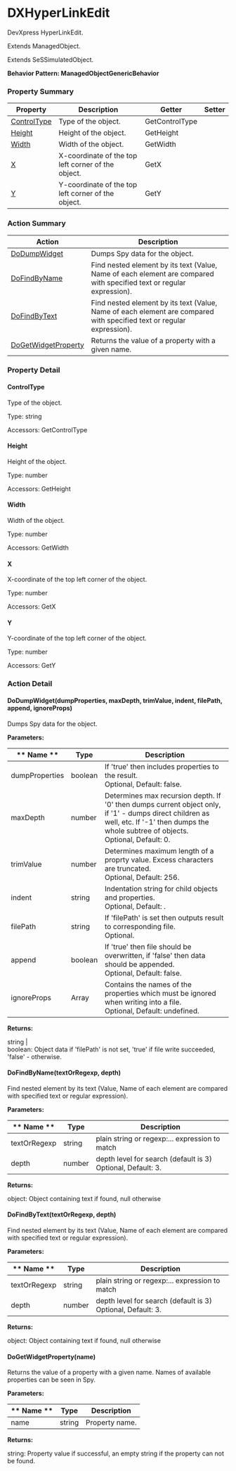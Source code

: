 # DXHyperLinkEdit

DevXpress HyperLinkEdit.
 
Extends ManagedObject.

Extends SeSSimulatedObject.





**Behavior Pattern: ManagedObjectGenericBehavior**


<!-- ============================== property summary ========================== -->

	

### Property Summary

| **Property** | **Description** | **Getter** | **Setter** |
| ------------ | --------------- | ---------- | ---------- |
| [ControlType](#ControlType) | Type of the object. | GetControlType |  |
| [Height](#Height) | Height of the object. | GetHeight |  |
| [Width](#Width) | Width of the object. | GetWidth |  |
| [X](#X) | X-coordinate of the top left corner of the object. | GetX |  |
| [Y](#Y) | Y-coordinate of the top left corner of the object. | GetY |  |



	
<!-- ============================== action summary ========================== -->



### Action Summary

|  **Action** | **Description** | 
| ----------- | --------------- |
|	[DoDumpWidget](#DoDumpWidget) | Dumps Spy data for the object. |
|	[DoFindByName](#DoFindByName) | Find nested element by its text (Value, Name of each element are compared with specified text or regular expression). |
|	[DoFindByText](#DoFindByText) | Find nested element by its text (Value, Name of each element are compared with specified text or regular expression). |
|	[DoGetWidgetProperty](#DoGetWidgetProperty) | Returns the value of a property with a given name. |




<!-- ============================== property detail ========================== -->
	
### Property Detail
		
<a name="ControlType"></a>
#### ControlType


Type of the object.

			
	
			
Type: string
			
			
Accessors: GetControlType
			
		
<a name="Height"></a>
#### Height


Height of the object.

			
	
			
Type: number
			
			
Accessors: GetHeight
			
		
<a name="Width"></a>
#### Width


Width of the object.

			
	
			
Type: number
			
			
Accessors: GetWidth
			
		
<a name="X"></a>
#### X


X-coordinate of the top left corner of the object.

			
	
			
Type: number
			
			
Accessors: GetX
			
		
<a name="Y"></a>
#### Y


Y-coordinate of the top left corner of the object.

			
	
			
Type: number
			
			
Accessors: GetY
			
		
	
	
<!-- ============================== action detail ========================== -->
	
### Action Detail
		
<a name="DoDumpWidget"></a>    
#### DoDumpWidget(dumpProperties, maxDepth, trimValue, indent, filePath, append, ignoreProps)

Dumps Spy data for the object.


**Parameters:**

|	** Name ** | **Type** | **Description** |
| ---------- | -------- | --------------- |
| dumpProperties | boolean |	If 'true' then includes properties to the result.<br>Optional, Default: false. |
| maxDepth | number |	Determines max recursion depth. If '0' then dumps current object only, if '1' - dumps direct children as well, etc. If '-1' then dumps the whole subtree of objects.<br>Optional, Default: 0. |
| trimValue | number |	Determines maximum length of a proprty value. Excess characters are truncated.<br>Optional, Default: 256. |
| indent | string |	Indentation string for child objects and properties.<br>Optional, Default: \. |
| filePath | string |	If 'filePath' is set then outputs result to corresponding file.<br>Optional. |
| append | boolean |	If 'true' then file should be overwritten, if 'false' then data should be appended.<br>Optional, Default: false. |
| ignoreProps | Array |	Contains the names of the properties which must be ignored when writing into a file.<br>Optional, Default: undefined. |




**Returns:**

string | <br>boolean: Object data if 'filePath' is not set, 'true' if file write succeeded, 'false' - otherwise.




<a name="DoFindByName"></a>    
#### DoFindByName(textOrRegexp, depth)

Find nested element by its text (Value, Name of each element are compared with specified text or regular expression).


**Parameters:**

|	** Name ** | **Type** | **Description** |
| ---------- | -------- | --------------- |
| textOrRegexp | string |	plain string or regexp:... expression to match |
| depth | number |	depth level for search (default is 3)<br>Optional, Default: 3. |




**Returns:**

object: Object containing text if found, null otherwise




<a name="DoFindByText"></a>    
#### DoFindByText(textOrRegexp, depth)

Find nested element by its text (Value, Name of each element are compared with specified text or regular expression).


**Parameters:**

|	** Name ** | **Type** | **Description** |
| ---------- | -------- | --------------- |
| textOrRegexp | string |	plain string or regexp:... expression to match |
| depth | number |	depth level for search (default is 3)<br>Optional, Default: 3. |




**Returns:**

object: Object containing text if found, null otherwise




<a name="DoGetWidgetProperty"></a>    
#### DoGetWidgetProperty(name)

Returns the value of a property with a given name. Names of available properties can be seen in Spy.


**Parameters:**

|	** Name ** | **Type** | **Description** |
| ---------- | -------- | --------------- |
| name | string |	Property name. |




**Returns:**

string: Property value if successful, an empty string if the property can not be found.




	


